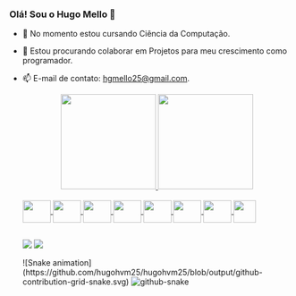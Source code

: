 ### Olá! Sou o Hugo Mello 👋

- 🌱 No momento estou cursando Ciência da Computação.
- 👯 Estou procurando colaborar em Projetos para meu crescimento como programador. 
- 📫 E-mail de contato: hgmello25@gmail.com.

  <div align="center">
    <a href="https://github.com/hugohvm25">
    <img loading="lazy" height="170em" src="https://github-readme-stats.vercel.app/api?username=hugohvm25&show_icons=true&theme=dracula&include_all_commits=true&count_private=true"/>
    <img loading="lazy" height="170em" src="https://github-readme-stats.vercel.app/api/top-langs/?username=hugohvm25&layout=compact&langs_count=7&theme=dracula"/>
  </div>

  
  
  <div style="display: inline_block"><br>    
    <img align="center" height="40" width="50" src="https://cdn.jsdelivr.net/gh/devicons/devicon@latest/icons/python/python-original.svg" />    
    <img align="center" height="40" width="50" src="https://cdn.jsdelivr.net/gh/devicons/devicon@latest/icons/go/go-original-wordmark.svg" />
    <img align="center" height="40" width="50" src="https://cdn.jsdelivr.net/gh/devicons/devicon@latest/icons/mysql/mysql-original-wordmark.svg" />
    <img align="center" height="40" width="50" src="https://cdn.jsdelivr.net/gh/devicons/devicon@latest/icons/postgresql/postgresql-plain.svg" /> 
    <img align="center" height="40" width="50" src="https://cdn.jsdelivr.net/gh/devicons/devicon@latest/icons/git/git-plain.svg" />
    <img align="center" height="40" width="50" src="https://cdn.jsdelivr.net/gh/devicons/devicon@latest/icons/vscode/vscode-original.svg" /> 
    <img align="center" height="40" width="50" src="https://cdn.jsdelivr.net/gh/devicons/devicon@latest/icons/bootstrap/bootstrap-original.svg" />       
    <img align="center" height="40" src="https://cdn.jsdelivr.net/gh/devicons/devicon@latest/icons/docker/docker-original.svg" />
            
  </div>

  ##
  <div>  
  
    <a href = "mailto:hgmello25@gmail.com"><img src="https://img.shields.io/badge/-Gmail-%23333?style=for-the-badge&logo=gmail&logoColor=white" target="_blank"></a>
    <a href="https://www.linkedin.com/in/hugo-verissimo-de-mello/" target="_blank"><img src="https://img.shields.io/badge/-LinkedIn-%230077B5?style=for-the-badge&logo=linkedin&logoColor=white" target="_blank"></a> 

  </div>
  
  <picture>
    ![Snake animation](https://github.com/hugohvm25/hugohvm25/blob/output/github-contribution-grid-snake.svg)
    <source media="(prefers-color-scheme: dark)" srcset="github-snake-dark.svg" />
    <img alt="github-snake" src="github-snake.svg" />
  </picture>
  


  


 
